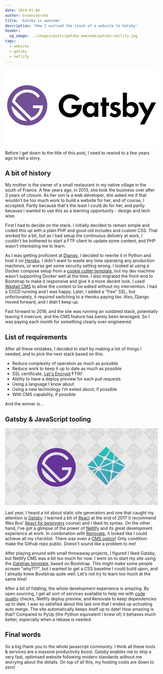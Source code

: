 ```yaml
---
date: 2019-01-06
author: browniebroke
title: 'Gatsby is awesome'
description: 'How I evolved the stack of a website to Gatsby'
header:
  og_image: ../images/posts/gatsby-awesome/gatsby-netlify.jpg
tags:
  - website
  - gatsby
  - netlify
---
```


![Gatsby Logo](images/gatsby-awesome/gatsbyjs-logo.jpeg 'Gatsby Logo')

Before I get down to the title of this post, I need to rewind to a few years ago to tell a story.

## A bit of history

My mother is the owner of a small restaurant in my native village in the south of France. A few years ago, in 2013, she took the business over after 3 years of closure. As her son is a web developer, she asked me if that wouldn't be too much work to build a website for her, and of course, I accepted. Partly because that's the least I could do for her, and partly because I wanted to use this as a learning opportunity - design and tech wise.

First I had to decide on the stack. I initially decided to remain simple and coded this up with a plain PHP and good old includes and custom CSS. That worked for a bit, but as I had setup the continuous delivery at work, I couldn't be bothered to start a FTP client to update some content, and PHP wasn't interesting me to learn.

As I was getting proficient at [Django](https://www.djangoproject.com/), I decided to rewrite it in Python and host it on [Heroku](https://www.heroku.com/). I didn't want to waste any time operating any production machines, or worse get some security setting wrong. I looked at using a Docker compose setup from a [cookie cutter template](https://github.com/pydanny/cookiecutter-django), but my dev machine wasn't supporting Docker well at the time. I also migrated the front-end to Bootstrap to make it responsive and give it a more decent look. I used [Wagtail CMS](https://wagtail.io/) to allow the content to be edited without my intervention. I had a CI/CD running and I was happy. Later, I added a "free" SSL, but unfortunately, it required switching to a Heroku paying tier. Also, Django moved forward, and I didn't keep up.

Fast forward to 2018, and the site was running an outdated stack, potentially leaving it insecure, and the CMS feature has barely been leveraged. So I was paying each month for something clearly over-engineered.

## List of requirements

After all these mistakes, I decided to start by making a list of things I needed, and to pick the next stack based on this:

- Reduce complexity of operation as much as possible
- Reduce work to keep it up to date as much as possible
- SSL certificate, [Let's Encrypt](https://letsencrypt.org/) FTW!
- Ability to have a deploy preview for each pull requests
- Using a language I know about
- Using a new technology I'm exited about, if possible
- With CMS capability, if possible

And the winner is...

## Gatsby & JavaScript tooling

![Gatsby + Netlify](images/gatsby-awesome/gatsby-netlify.jpg 'Gatsby Netlify')

Last year, I heard a lot about static site generators and one that caught my attention is [Gatsby](https://www.gatsbyjs.org/). I learned a bit of [React](https://reactjs.org/) at the end of 2017 (I recommend Wes Bos' [React for beginners](https://reactforbeginners.com/) course) and I liked its syntax. On the other hand, I've got a glimpse of the power of [Netlify](https://www.netlify.com/) and its great development experience at work. In combination with [Renovate](https://renovatebot.com/), it looked like I could achieve all my checklist. There was even a [CMS option](https://www.netlifycms.org/)! Only condition: make the Github repo public. Doesn't sound like a problem to me!

After playing around with small throwaway projects, I figured I liked Gatsby, but Netlify CMS was a bit too much for now. I went on to start my site using the [Gatstrap template](https://github.com/jaxx2104/gatsby-starter-bootstrap), based on Bootstrap. This might make some people scream "why???", but I wanted to get a CSS baseline I could build upon, and I already knew Bootstrap quite well. Let's not try to learn too much at the same time!

After a bit of fiddling, the whole development experience is amazing. By open sourcing, I get all sort of services available to help me with [code quality](https://lgtm.com/) checks, Netlify deploy preview, and Renovate to keep dependencies up to date. I was so satisfied about this last one that I ended up activating auto merge. The site automatically keeps itself up to date! How amazing is that? Compared to PyUp (the Python equivalent I knew of) it behaves much better, especially when a rebase is needed.

## Final words

So a big thank you to the whole javascript community. I think all these tools & services are a massive productivity boost. Gatsby enables me to ship a very fast, optimised website following modern standards without me worrying about the details. On top of all this, my hosting costs are down to zero!
